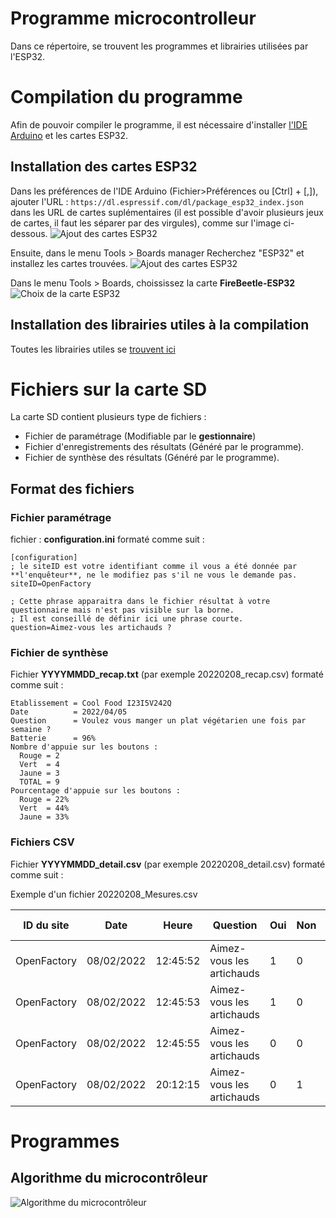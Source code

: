 # Programme microcontrolleur #
Dans ce répertoire, se trouvent les programmes et librairies utilisées par l'ESP32.


# Compilation du programme #
Afin de pouvoir compiler le programme, il est nécessaire d'installer [l'IDE Arduino](https://www.arduino.cc/en/software) et les cartes ESP32.

## Installation des cartes ESP32 ##
Dans les préférences de l'IDE Arduino (Fichier>Préférences ou [Ctrl] + [,]), ajouter l'URL :
``` https://dl.espressif.com/dl/package_esp32_index.json ``` dans les URL de cartes suplémentaires (il est possible d'avoir plusieurs jeux de cartes, il faut les séparer par des virgules), comme sur l'image ci-dessous.
![Ajout des cartes ESP32](./illustrations/Arduino_preferences.png)

Ensuite, dans le menu Tools > Boards manager Recherchez "ESP32" et installez les cartes trouvées.
![Ajout des cartes ESP32](./illustrations/Arduino_ESP32.png)


Dans le menu Tools > Boards, choississez la carte **FireBeetle-ESP32**
![Choix de la carte ESP32](./illustrations/Arduino_CardChoice.png)

## Installation des librairies utiles à la compilation ##
Toutes les librairies utiles se [trouvent ici](./libs/README.md)


# Fichiers sur la carte SD #
La carte SD contient plusieurs type de fichiers :
- Fichier de paramétrage (Modifiable par le **gestionnaire**)
- Fichier d'enregistrements des résultats (Généré par le programme).
- Fichier de synthèse des résultats (Généré par le programme).


## Format des fichiers ##

### Fichier paramétrage ###
fichier : **configuration.ini** formaté comme suit :
```
[configuration]
; le siteID est votre identifiant comme il vous a été donnée par **l'enquêteur**, ne le modifiez pas s'il ne vous le demande pas.
siteID=OpenFactory

; Cette phrase apparaitra dans le fichier résultat à votre questionnaire mais n'est pas visible sur la borne.
; Il est conseillé de définir ici une phrase courte.
question=Aimez-vous les artichauds ?
```


### Fichier de synthèse ###
Fichier **YYYYMMDD_recap.txt** (par exemple 20220208_recap.csv) formaté comme suit :


```
Etablissement = Cool Food I23I5V242Q
Date          = 2022/04/05
Question      = Voulez vous manger un plat végétarien une fois par semaine ?
Batterie      = 96%
Nombre d'appuie sur les boutons :
  Rouge = 2
  Vert  = 4
  Jaune = 3
  TOTAL = 9
Pourcentage d'appuie sur les boutons :
  Rouge = 22%
  Vert  = 44%
  Jaune = 33%

```




### Fichiers CSV ###
Fichier **YYYYMMDD_detail.csv** (par exemple 20220208_detail.csv) formaté comme suit :


Exemple d'un fichier 20220208_Mesures.csv

| ID du site | Date | Heure | Question | Oui | Non | Indécis | Niveau Batterie
| ---------- | ---- | ----- | -------- | --- | --- | ----------- | ---------------
| OpenFactory | 08/02/2022 | 12:45:52 | Aimez-vous les artichauds | 1 | 0 | 0 | 90%
| OpenFactory | 08/02/2022 | 12:45:53 | Aimez-vous les artichauds | 1 | 0 | 0 | 90%
| OpenFactory | 08/02/2022 | 12:45:55 | Aimez-vous les artichauds | 0 | 0 | 1 | 90%
| OpenFactory | 08/02/2022 | 20:12:15 | Aimez-vous les artichauds | 0 | 1 | 0 | 50%




# Programmes #




## Algorithme du microcontrôleur ##
![Algorithme du microcontrôleur](./illustrations/Diagrams.png)
